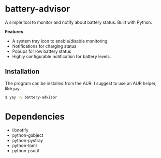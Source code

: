 # battery-advisor

A simple tool to monitor and notify about battery status. Built with Python.

**Features**
- A system tray icon to enable/disable monitoring
- Notifications for charging status
- Popups for low battery status
- Highly configurable notification for battery levels.

## Installation
The program can be installed from the AUR.
I suggest to use an AUR helper, like `yay`.

```bash
$ yay -S battery-advisor
```

# Dependencies 
- libnotify
- python-gobject
- python-pystray
- python-toml
- python-psutil
